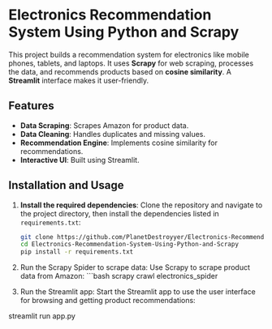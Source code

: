 # Electronics Recommendation System Using Python and Scrapy

This project builds a recommendation system for electronics like mobile phones, tablets, and laptops. It uses **Scrapy** for web scraping, processes the data, and recommends products based on **cosine similarity**. A **Streamlit** interface makes it user-friendly.

## Features
- **Data Scraping**: Scrapes Amazon for product data.
- **Data Cleaning**: Handles duplicates and missing values.
- **Recommendation Engine**: Implements cosine similarity for recommendations.
- **Interactive UI**: Built using Streamlit.

## Installation and Usage

1. **Install the required dependencies**:
   Clone the repository and navigate to the project directory, then install the dependencies listed in `requirements.txt`:
   ```bash
   git clone https://github.com/PlanetDestroyyer/Electronics-Recommendation-System-Using-Python-and-Scrapy.git
   cd Electronics-Recommendation-System-Using-Python-and-Scrapy
   pip install -r requirements.txt

2. Run the Scrapy Spider to scrape data: Use Scrapy to scrape product data from Amazon:
       ```bash
    scrapy crawl electronics_spider


3. Run the Streamlit app: Start the Streamlit app to use the user interface for browsing and getting product recommendations:

streamlit run app.py





